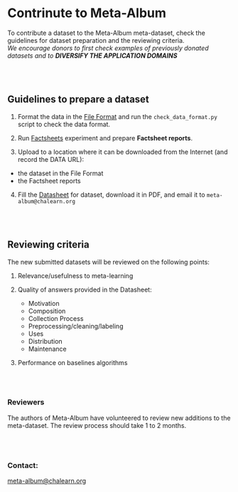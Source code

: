 # Contrinute to Meta-Album

To contribute a dataset to the Meta-Album meta-dataset, check the guidelines for dataset preparation and the reviewing criteria.  
*We encourage donors to first check examples of previously donated datasets and to* ***DIVERSIFY THE APPLICATION DOMAINS***

<br><br>

## Guidelines to prepare a dataset

1.  Format the data in the [File Format](../DataFormat/) and run the `check_data_format.py` script to check the data format.
    
2.  Run [Factsheets](../Factsheets/) experiment and prepare **Factsheet reports**.
    

3.  Upload to a location where it can be downloaded from the Internet (and record the DATA URL):
* the dataset in the File Format 
* the Factsheet reports

4.  Fill the [Datasheet](https://forms.gle/pxm8qkpKywKjVobk8) for dataset, download it in PDF, and email it to `meta-album@chalearn.org`


<br><br>

## Reviewing criteria
The new submitted datasets will be reviewed on the following points:

1.  Relevance/usefulness to meta-learning
 
2.  Quality of answers provided in the Datasheet:
    -   Motivation
    -   Composition
    -   Collection Process
    -   Preprocessing/cleaning/labeling
    -   Uses
    -   Distribution
    -   Maintenance

3.  Performance on baselines algorithms


<br><br>


### Reviewers
The authors of Meta-Album have volunteered to review new additions to the meta-dataset. The review process should take 1 to 2 months.


<br><br>

### Contact: 
meta-album@chalearn.org
